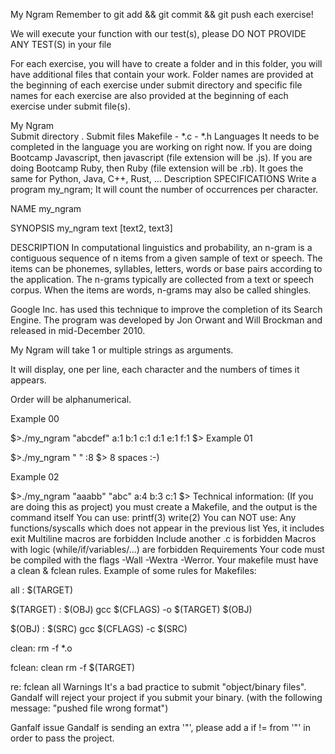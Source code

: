 My Ngram
Remember to git add && git commit && git push each exercise!

We will execute your function with our test(s), please DO NOT PROVIDE ANY TEST(S) in your file

For each exercise, you will have to create a folder and in this folder, you will have additional files that contain your work. Folder names are provided at the beginning of each exercise under submit directory and specific file names for each exercise are also provided at the beginning of each exercise under submit file(s).

My Ngram	
Submit directory	.
Submit files	Makefile - *.c - *.h
Languages	It needs to be completed in the language you are working on right now. If you are doing Bootcamp Javascript, then javascript (file extension will be .js). If you are doing Bootcamp Ruby, then Ruby (file extension will be .rb). It goes the same for Python, Java, C++, Rust, ...
Description
SPECIFICATIONS
Write a program my_ngram; It will count the number of occurrences per character.

NAME
my_ngram

SYNOPSIS
my_ngram text [text2, text3]

DESCRIPTION
In computational linguistics and probability, an n-gram is a contiguous sequence of n items from a given sample of text or speech. The items can be phonemes, syllables, letters, words or base pairs according to the application. The n-grams typically are collected from a text or speech corpus. When the items are words, n-grams may also be called shingles.

Google Inc. has used this technique to improve the completion of its Search Engine. The program was developed by Jon Orwant and Will Brockman and released in mid-December 2010.

My Ngram will take 1 or multiple strings as arguments.

It will display, one per line, each character and the numbers of times it appears.

Order will be alphanumerical.

Example 00

$>./my_ngram "abcdef"
a:1
b:1
c:1
d:1
e:1
f:1
$>
Example 01

$>./my_ngram "        "
 :8
$>
8 spaces :-)

Example 02

$>./my_ngram "aaabb" "abc"
a:4
b:3
c:1
$>
Technical information:
(If you are doing this as project) you must create a Makefile, and the output is the command itself
You can use:
printf(3)
write(2)
You can NOT use:
Any functions/syscalls which does not appear in the previous list
Yes, it includes exit
Multiline macros are forbidden
Include another .c is forbidden
Macros with logic (while/if/variables/...) are forbidden
Requirements
Your code must be compiled with the flags -Wall -Wextra -Werror.
Your makefile must have a clean & fclean rules.
Example of some rules for Makefiles:

all : $(TARGET)

$(TARGET) : $(OBJ)
	gcc $(CFLAGS) -o $(TARGET) $(OBJ) 

$(OBJ) : $(SRC)
	gcc $(CFLAGS) -c $(SRC)

clean:
	rm -f *.o

fclean: clean
	rm -f $(TARGET)

re: fclean all
Warnings
It's a bad practice to submit "object/binary files". Gandalf will reject your project if you submit your binary. (with the following message: "pushed file wrong format")

Ganfalf issue
Gandalf is sending an extra '"', please add a if != from '"' in order to pass the project.
